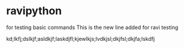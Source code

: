 # ravipython
for testing basic commands
This is the new line added for ravi testing

kd;lkfj;dslkjf;asldkjf;laskdjfl;kjewlkjs;lvdkjsl;dkjfsl;dkjfa;lskdfj
